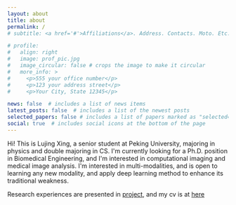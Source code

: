 ```yaml
---
layout: about
title: about
permalink: /
# subtitle: <a href='#'>Affiliations</a>. Address. Contacts. Moto. Etc.

# profile:
#   align: right
#   image: prof_pic.jpg
#   image_circular: false # crops the image to make it circular
#   more_info: >
#     <p>555 your office number</p>
#     <p>123 your address street</p>
#     <p>Your City, State 12345</p>

news: false  # includes a list of news items
latest_posts: false  # includes a list of the newest posts
selected_papers: false # includes a list of papers marked as "selected={true}"
social: true  # includes social icons at the bottom of the page
---
```


Hi! This is Lujing Xing, a senior student at Peking University, majoring in physics and double majoring in CS. I'm currently looking for a Ph.D. position in Biomedical Engineering, and I'm interested in computational imaging and medical image analysis. I'm interested in multi-modalities, and is open to learning any new modality, and apply deep learning method to enhance its traditional weakness.

Research experiences are presented in [project](projects/), and my cv is at [here](cv/)